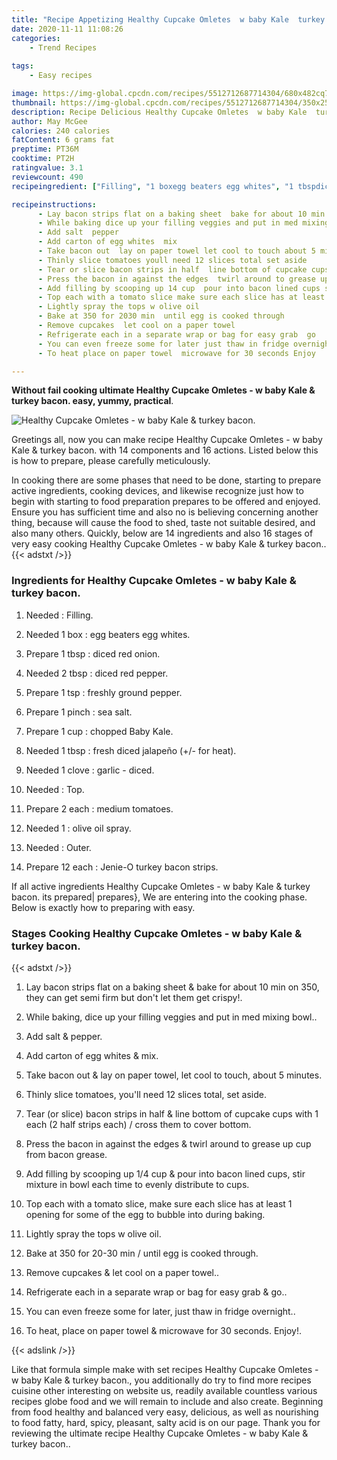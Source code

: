 ```yaml
---
title: "Recipe Appetizing Healthy Cupcake Omletes  w baby Kale  turkey bacon"
date: 2020-11-11 11:08:26
categories:
    - Trend Recipes
    
tags:
    - Easy recipes

image: https://img-global.cpcdn.com/recipes/5512712687714304/680x482cq70/healthy-cupcake-omletes-w-baby-kale-turkey-bacon-recipe-main-photo.jpg
thumbnail: https://img-global.cpcdn.com/recipes/5512712687714304/350x250cq70/healthy-cupcake-omletes-w-baby-kale-turkey-bacon-recipe-main-photo.jpg
description: Recipe Delicious Healthy Cupcake Omletes  w baby Kale  turkey bacon with 14 ingredients and 16 stages of easy cooking.
author: May McGee
calories: 240 calories
fatContent: 6 grams fat
preptime: PT36M
cooktime: PT2H
ratingvalue: 3.1
reviewcount: 490
recipeingredient: ["Filling", "1 boxegg beaters egg whites", "1 tbspdiced red onion", "2 tbspdiced red pepper", "1 tspfreshly ground pepper", "1 pinchsea salt", "1 cupchopped Baby Kale", "1 tbspfresh diced jalapeo  for heat", "1 clovegarlic  diced", "Top", "2 eachmedium tomatoes", "1olive oil spray", "Outer", "12 eachJenieO turkey bacon strips"]

recipeinstructions: 
      - Lay bacon strips flat on a baking sheet  bake for about 10 min on 350 they can get semi firm but dont let them get crispy 
      - While baking dice up your filling veggies and put in med mixing bowl 
      - Add salt  pepper 
      - Add carton of egg whites  mix 
      - Take bacon out  lay on paper towel let cool to touch about 5 minutes 
      - Thinly slice tomatoes youll need 12 slices total set aside 
      - Tear or slice bacon strips in half  line bottom of cupcake cups with 1 each 2 half strips each  cross them to cover bottom 
      - Press the bacon in against the edges  twirl around to grease up cup from bacon grease 
      - Add filling by scooping up 14 cup  pour into bacon lined cups stir mixture in bowl each time to evenly distribute to cups 
      - Top each with a tomato slice make sure each slice has at least 1 opening for some of the egg to bubble into during baking 
      - Lightly spray the tops w olive oil 
      - Bake at 350 for 2030 min  until egg is cooked through 
      - Remove cupcakes  let cool on a paper towel 
      - Refrigerate each in a separate wrap or bag for easy grab  go 
      - You can even freeze some for later just thaw in fridge overnight 
      - To heat place on paper towel  microwave for 30 seconds Enjoy

---
```




**Without fail cooking ultimate Healthy Cupcake Omletes - w baby Kale &amp; turkey bacon. easy, yummy, practical**. 


![Healthy Cupcake Omletes - w baby Kale &amp; turkey bacon.](https://img-global.cpcdn.com/recipes/5512712687714304/680x482cq70/healthy-cupcake-omletes-w-baby-kale-turkey-bacon-recipe-main-photo.jpg "Healthy Cupcake Omletes - w baby Kale &amp; turkey bacon.")




Greetings all, now you can make recipe Healthy Cupcake Omletes - w baby Kale &amp; turkey bacon. with 14 components and 16 actions. Listed below this is how to prepare, please carefully meticulously.

In cooking there are some phases that need to be done, starting to prepare active ingredients, cooking devices, and likewise recognize just how to begin with starting to food preparation prepares to be offered and enjoyed. Ensure you has sufficient time and also no is believing concerning another thing, because will cause the food to shed, taste not suitable desired, and also many others. Quickly, below are 14 ingredients and also 16 stages of very easy cooking Healthy Cupcake Omletes - w baby Kale &amp; turkey bacon..
{{< adstxt />}}

### Ingredients for Healthy Cupcake Omletes - w baby Kale &amp; turkey bacon.


1. Needed  : Filling.

1. Needed 1 box : egg beaters egg whites.

1. Prepare 1 tbsp : diced red onion.

1. Needed 2 tbsp : diced red pepper.

1. Prepare 1 tsp : freshly ground pepper.

1. Prepare 1 pinch : sea salt.

1. Prepare 1 cup : chopped Baby Kale.

1. Needed 1 tbsp : fresh diced jalapeño (+/- for heat).

1. Needed 1 clove : garlic - diced.

1. Needed  : Top.

1. Prepare 2 each : medium tomatoes.

1. Needed 1 : olive oil spray.

1. Needed  : Outer.

1. Prepare 12 each : Jenie-O turkey bacon strips.



If all active ingredients Healthy Cupcake Omletes - w baby Kale &amp; turkey bacon. its prepared| prepares}, We are entering into the cooking phase. Below is exactly how to preparing with easy.

### Stages Cooking Healthy Cupcake Omletes - w baby Kale &amp; turkey bacon.

{{< adstxt />}}


1. Lay bacon strips flat on a baking sheet &amp; bake for about 10 min on 350, they can get semi firm but don&#39;t let them get crispy!.



1. While baking, dice up your filling veggies and put in med mixing bowl..



1. Add salt &amp; pepper.



1. Add carton of egg whites &amp; mix.



1. Take bacon out &amp; lay on paper towel, let cool to touch, about 5 minutes.



1. Thinly slice tomatoes, you&#39;ll need 12 slices total, set aside.



1. Tear (or slice) bacon strips in half &amp; line bottom of cupcake cups with 1 each (2 half strips each) / cross them to cover bottom.



1. Press the bacon in against the edges &amp; twirl around to grease up cup from bacon grease.



1. Add filling by scooping up 1/4 cup &amp; pour into bacon lined cups, stir mixture in bowl each time to evenly distribute to cups.



1. Top each with a tomato slice, make sure each slice has at least 1 opening for some of the egg to bubble into during baking.



1. Lightly spray the tops w olive oil.



1. Bake at 350 for 20-30 min / until egg is cooked through.



1. Remove cupcakes &amp; let cool on a paper towel..



1. Refrigerate each in a separate wrap or bag for easy grab &amp; go..



1. You can even freeze some for later, just thaw in fridge overnight..



1. To heat, place on paper towel &amp; microwave for 30 seconds. Enjoy!.





{{< adslink />}}

Like that formula simple make with set recipes Healthy Cupcake Omletes - w baby Kale &amp; turkey bacon., you additionally do try to find more recipes cuisine other interesting on website us, readily available countless various recipes globe food and we will remain to include and also create. Beginning from food healthy and balanced very easy, delicious, as well as nourishing to food fatty, hard, spicy, pleasant, salty acid is on our page. Thank you for reviewing the ultimate recipe Healthy Cupcake Omletes - w baby Kale &amp; turkey bacon..
